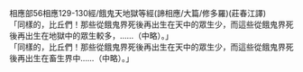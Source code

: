 相應部56相應129-130經/餓鬼天地獄等經(諦相應/大篇/修多羅)(莊春江譯)  
「同樣的，比丘們！那些從餓鬼界死後再出生在天中的眾生少，而這些從餓鬼界死後再出生在地獄中的眾生較多，……（中略）。」  
「同樣的，比丘們！那些從餓鬼界死後再出生在天中的眾生少，而這些從餓鬼界死後再出生在畜生界中……（中略）。」  
  
  
